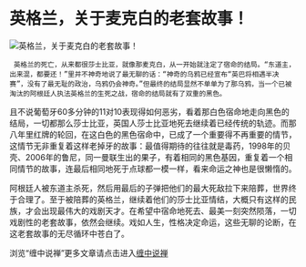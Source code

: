 英格兰，关于麦克白的老套故事！
====

			

                                                                    

![英格兰，关于麦克白的老套故事！](http://simg.sinajs.cn/blog7style/images/common/sg_trans.gif)                                                                     

                                                                   

     英格兰的死亡，从来都很莎士比亚，就像那麦克白，从一开始就注定了宿命的结局。“东道主，出来混，都要还！”里并不神奇地说了最无聊的话：“神奇的乌鸦已经宣布“英巴将相遇半决赛”，没有了最无耻的政治，乌鸦仍会神奇。”但最终的结局显然不单单为了那乌鸦，当一个已被淘汰的阿根廷人执法英格兰的生死之战，宿命的结局就有了双重的黑色。  
  
   且不说葡萄牙60多分钟的11对10表现得如何恶劣，看着那白色宿命地走向黑色的结局，一切都那么莎士比亚，英国人莎士比亚地死去继续着已经传统的轨迹。而那八年里红牌的轮回，在这白色的黑色宿命中，已成了一个重要得不再重要的情节，这情节无非重复着这样老掉牙的故事：最值得期待的往往就是毒药，1998年的贝壳、2006年的鲁尼，同一曼联生出的果子，有着相同的黑色基因，重复着一个相同情节的故事，连最后相同地死于点球都一模一样，看来命运之神也是很懒惰的。  
  
   阿根廷人被东道主杀死，然后用最后的子弹把他们的最大死敌拉下来陪葬，世界终于合理了。至于被陪葬的英格兰，继续着他们的莎士比亚情结，大概只有这样的民族，才会出现最伟大的戏剧天才。在希望中宿命地死去、最美一刻突然陨落，一切戏剧性的老套故事，依然会继续。戏如人生，性格决定命运，这些无聊的论断，在这老套故事的无尽循环中苍白了。

浏览“缠中说禅”更多文章请点击进入[缠中说禅](http://blog.sina.com.cn/m/chzhshch)
